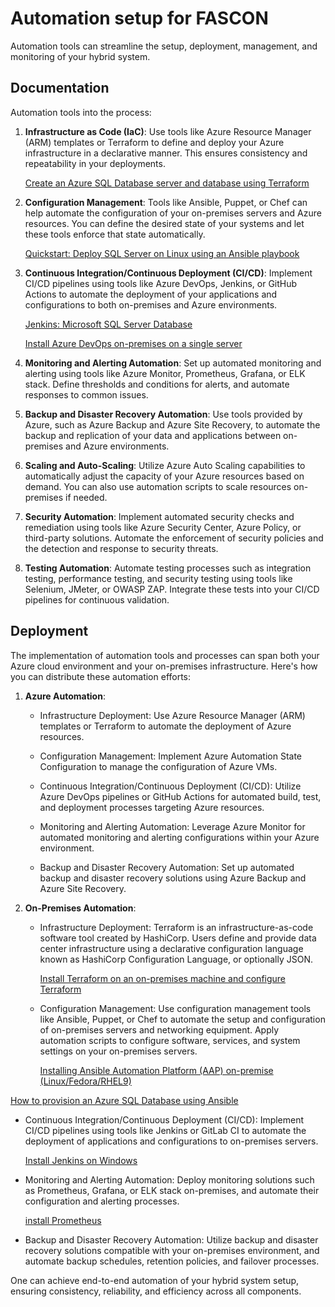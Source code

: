 
# Automation setup for FASCON 

Automation tools can streamline the setup, deployment, management, and monitoring of your hybrid system.

## Documentation

Automation tools into the process:

1. **Infrastructure as Code (IaC)**: Use tools like Azure Resource Manager (ARM) templates or Terraform to define and deploy your Azure infrastructure in a declarative manner. This ensures consistency and repeatability in your deployments.

   [Create an Azure SQL Database server and database using Terraform](https://learn.microsoft.com/en-us/azure/azure-sql/database/single-database-create-terraform-quickstart?view=azuresql&tabs=azure-cli)

2. **Configuration Management**: Tools like Ansible, Puppet, or Chef can help automate the configuration of your on-premises servers and Azure resources. You can define the desired state of your systems and let these tools enforce that state automatically.

   [Quickstart: Deploy SQL Server on Linux using an Ansible playbook](https://learn.microsoft.com/en-us/sql/linux/sql-server-linux-deploy-ansible?view=sql-server-ver16)

3. **Continuous Integration/Continuous Deployment (CI/CD)**: Implement CI/CD pipelines using tools like Azure DevOps, Jenkins, or GitHub Actions to automate the deployment of your applications and configurations to both on-premises and Azure environments.


   [Jenkins: Microsoft SQL Server Database](https://plugins.jenkins.io/database-sqlserver/)

   [Install Azure DevOps on-premises on a single server](https://learn.microsoft.com/en-us/azure/devops/server/install/single-server?view=azure-devops-2022)

4. **Monitoring and Alerting Automation**: Set up automated monitoring and alerting using tools like Azure Monitor, Prometheus, Grafana, or ELK stack. Define thresholds and conditions for alerts, and automate responses to common issues.

5. **Backup and Disaster Recovery Automation**: Use tools provided by Azure, such as Azure Backup and Azure Site Recovery, to automate the backup and replication of your data and applications between on-premises and Azure environments.

6. **Scaling and Auto-Scaling**: Utilize Azure Auto Scaling capabilities to automatically adjust the capacity of your Azure resources based on demand. You can also use automation scripts to scale resources on-premises if needed.

7. **Security Automation**: Implement automated security checks and remediation using tools like Azure Security Center, Azure Policy, or third-party solutions. Automate the enforcement of security policies and the detection and response to security threats.

8. **Testing Automation**: Automate testing processes such as integration testing, performance testing, and security testing using tools like Selenium, JMeter, or OWASP ZAP. Integrate these tests into your CI/CD pipelines for continuous validation.


## Deployment


The implementation of automation tools and processes can span both your Azure cloud environment and your on-premises infrastructure. Here's how you can distribute these automation efforts:

1. **Azure Automation**: 
   
   - Infrastructure Deployment: Use Azure Resource Manager (ARM) templates or Terraform to automate the deployment of Azure resources.
   
   - Configuration Management: Implement Azure Automation State Configuration to manage the configuration of Azure VMs.
   
   - Continuous Integration/Continuous Deployment (CI/CD): Utilize Azure DevOps pipelines or GitHub Actions for automated build, test, and deployment processes targeting Azure resources.
   
   - Monitoring and Alerting Automation: Leverage Azure Monitor for automated monitoring and alerting configurations within your Azure environment.
   - Backup and Disaster Recovery Automation: Set up automated backup and disaster recovery solutions using Azure Backup and Azure Site Recovery.

2. **On-Premises Automation**:
   - Infrastructure Deployment: Terraform is an infrastructure-as-code software tool created by HashiCorp. Users define and provide data center infrastructure using a declarative configuration language known as HashiCorp Configuration Language, or optionally JSON. 

      [Install Terraform on an on-premises machine and configure Terraform](https://www.alibabacloud.com/help/en/cloud-firewall/developer-reference/install-terraform-on-an-on-premises-machine-and-configure-terraform)
    
   - Configuration Management: Use configuration management tools like Ansible, Puppet, or Chef to automate the setup and configuration of on-premises servers and networking equipment. Apply automation scripts to configure software, services, and system settings on your on-premises servers.

      [Installing Ansible Automation Platform (AAP) on-premise (Linux/Fedora/RHEL9)](https://medium.com/@julialiu08/installing-ansible-automation-platform-on-premise-linux-fedora-rhel9-770c03abe0ed)

[How to provision an Azure SQL Database using Ansible](https://www.sqlshack.com/how-to-provision-azure-sql-database-using-ansible/)
   
   - Continuous Integration/Continuous Deployment (CI/CD): Implement CI/CD pipelines using tools like Jenkins or GitLab CI to automate the deployment of applications and configurations to on-premises servers.

      [Install Jenkins on Windows](https://www.simplilearn.com/tutorials/jenkins-tutorial/jenkins-installation-on-windows)
   
   - Monitoring and Alerting Automation: Deploy monitoring solutions such as Prometheus, Grafana, or ELK stack on-premises, and automate their configuration and alerting processes.

      [install Prometheus](https://prometheus.io/docs/prometheus/latest/installation/)   
   
   - Backup and Disaster Recovery Automation: Utilize backup and disaster recovery solutions compatible with your on-premises environment, and automate backup schedules, retention policies, and failover processes.


One can achieve end-to-end automation of your hybrid system setup, ensuring consistency, reliability, and efficiency across all components.
